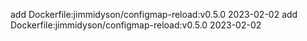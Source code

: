 add Dockerfile:jimmidyson/configmap-reload:v0.5.0 2023-02-02
add Dockerfile:jimmidyson/configmap-reload:v0.5.0 2023-02-02
